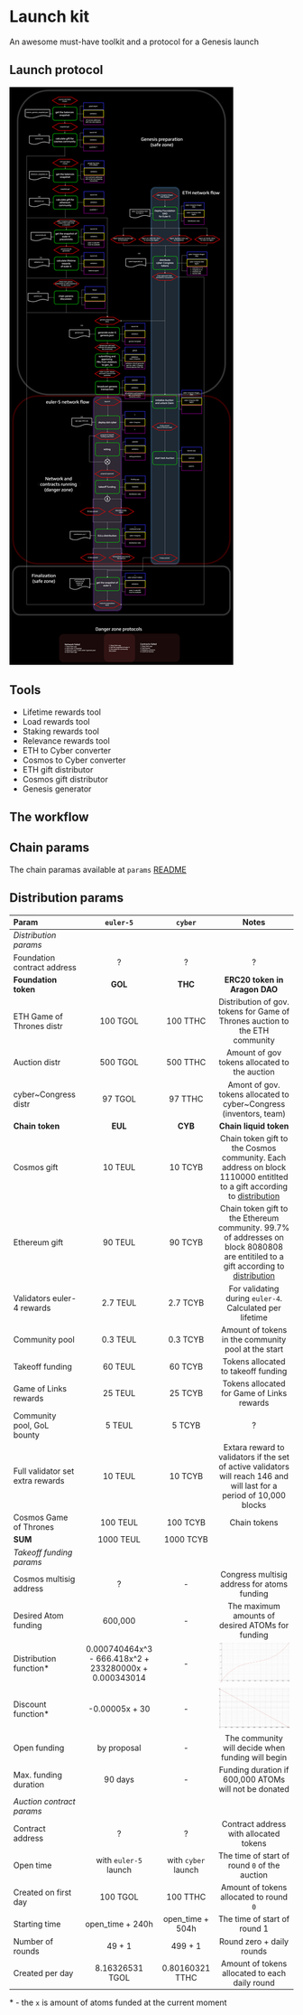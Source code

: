 # Launch kit
An awesome must-have toolkit and a protocol for a Genesis launch 

## Launch protocol
![](pic/launch_protocol_v2.png)

## Tools

- Lifetime rewards tool
- Load rewards tool
- Staking rewards tool
- Relevance rewards tool
- ETH to Cyber converter
- Cosmos to Cyber converter
- ETH gift distributor
- Cosmos gift distributor
- Genesis generator

## The workflow

## Chain params

The chain paramas available at `params` [README](/params/README.md)

## Distribution params

| Param                             | `euler-5`   | `cyber`    |Notes|
|:----------------------------------|:-----------:|:----------:|:----:|
|*Distribution params*|
| Foundation contract address      | ?         | ?        | ?  |
| **Foundation token**             | **GOL**   | **THC**  | **ERC20 token in Aragon DAO**  |
| ETH Game of Thrones distr        | 100 TGOL  | 100 TTHC | Distribution of gov. tokens for Game of Thrones auction to the ETH community  |
| Auction distr                    | 500 TGOL  | 500 TTHC | Amount of gov tokens allocated to the auction  |
| cyber~Congress distr             | 97 TGOL   | 97 TTHC  | Amont of gov. tokens allocated to cyber~Congress (inventors, team)   |
| **Chain token**                  | **EUL**   | **CYB**  | **Chain liquid token**  |
| Cosmos gift                      | 10 TEUL   | 10 TCYB  | Chain token gift to the Cosmos community. Each address on block 1110000 entitlted to a gift according to [distribution]() |
| Ethereum gift                    | 90 TEUL   | 90 TCYB  | Chain token gift to the Ethereum community. 99.7% of addresses on block 8080808 are entitiled to a gift according to [distribution]() |
| Validators euler-4 rewards       | 2.7 TEUL  | 2.7 TCYB | For validating during `euler-4`. Calculated per lifetime |
| Community pool                   | 0.3 TEUL  | 0.3 TCYB | Amount of tokens in the community pool at the start |
| Takeoff funding                  | 60 TEUL   | 60 TCYB  | Tokens allocated to takeoff funding |
| Game of Links rewards            | 25 TEUL   | 25 TCYB  | Tokens allocated for Game of Links rewards |
| Community pool, GoL bounty       | 5 TEUL    | 5 TCYB   | ? |
| Full validator set extra rewards | 10 TEUL   | 10 TCYB  | Extara reward to validators if the set of active validators will reach 146 and will last for a period of 10,000 blocks |
| Cosmos Game of Thrones            | 100 TEUL  | 100 TCYB | Chain tokens |
| **SUM**                          | 1000 TEUL | 1000 TCYB|  |
|*Takeoff funding params*|
| Cosmos multisig address          | ?                                                       | - | Congress multisig address for atoms funding|
| Desired Atom funding             | 600,000                                                 | - | The maximum amounts of desired ATOMs for funding|
| Distribution function*           | 0.000740464x^3 - 666.418x^2 +  233280000x + 0.000343014 | - | ![](/pic/distribution.png) |
| Discount function*               | -0.00005x + 30                                          | - | ![](/pic/discount.png)|
| Open funding                     | by proposal                                             | - | The community will decide when funding will begin|
| Max. funding duration              | 90 days                                                 | - | Funding duration if 600,000 ATOMs will not be donated |
|*Auction contract params*|
| Contract address        | ?                      | ?                  | Contract address with allocated tokens |
| Open time               | with `euler-5` launch  | with `cyber` launch| The time of start of round `0` of the auction |
| Created on first day        | 100 TGOL               | 100 TTHC           | Amount of tokens allocated to round `0`|
| Starting time              | open_time + 240h       | open_time + 504h   | The time of start of round 1 |
| Number of rounds        | 49 + 1                 | 499 + 1            | Round zero + daily rounds |
| Created per day          | 8.16326531 TGOL        | 0.80160321 TTHC    | Amount of tokens allocated to each daily round|

\* -  the `x` is amount of atoms funded at the current moment
